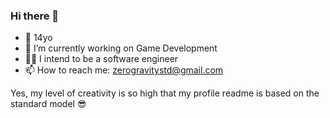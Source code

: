 ### Hi there 👋

- 🧒 14yo
- 🔭 I’m currently working on Game Development
- :man_technologist: I intend to be a software engineer
- 📫 How to reach me: zerogravitystd@gmail.com

Yes, my level of creativity is so high that my profile readme is based on the standard model :sunglasses:
